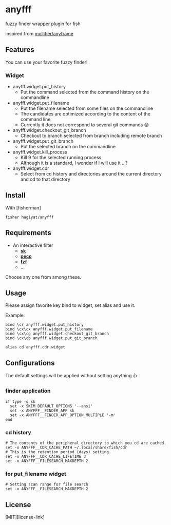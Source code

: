 # anyfff

fuzzy finder wrapper plugin for fish

inspired from [mollifier/anyframe](https://github.com/mollifier/anyframe)

## Features

You can use your favorite fuzzy finder!

### Widget

- anyfff.widget.put_history
  - Put the command selected from the command history on the commandline
- anyfff.widget.put_filename
  - Put the filename selected from some files on the commandline
  - The candidates are optimized according to the content of the command line
  - Currently it does not correspond to several git commands :cry:
- anyfff.widget.checkout_git_branch
  - Checkout to branch selected from branch including remote branch
- anyfff.widget.put_git_branch
  - Put the selected branch on the commandline
- anyfff.widget.kill_process
  - Kill 9 for the selected running process
  - Although it is a standard, I wonder if I will use it ...?
- anyfff.widget.cdr
  - Select from cd history and directories around the current directory and cd to that directory


## Install

With [fisherman]

```
fisher hagiyat/anyfff
```

## Requirements

- An interactive filter
  - [**sk**](https://github.com/lotabout/skim)
  - [**peco**](https://github.com/peco/peco)
  - [**fzf**](https://github.com/junegunn/fzf)
  - ...

Choose any one from among these.

## Usage

Please assign favorite key bind to widget, set alias and use it.

Example:

```fish
bind \cr anyfff.widget.put_history
bind \cx\cx anyfff.widget.put_filename
bind \cx\cg anyfff.widget.checkout_git_branch
bind \cx\cb anyfff.widget.put_git_branch

alias cd anyfff.cdr.widget
```

## Configurations

The default settings will be applied without setting anything :+1:

### finder application

```fish
if type -q sk
  set -x SKIM_DEFAULT_OPTIONS '--ansi'
  set -x ANYFFF__FINDER_APP sk
  set -x ANYFFF__FINDER_APP_OPTION_MULTIPLE '-m'
end
```

### cd history

```fish
# The contents of the peripheral directory to which you cd are cached.
set -x ANYFFF__CDR_CACHE_PATH ~/.local/share/fish/cdr
# This is the retention period (days) setting.
set -x ANYFFF__CDR_CACHE_LIFETIME 3
set -x ANYFFF__FILESEARCH_MAXDEPTH 2
```

### for put_filename widget

```fish
# Setting scan range for file search
set -x ANYFFF__FILESEARCH_MAXDEPTH 2
```


## License

[MIT][license-link]
